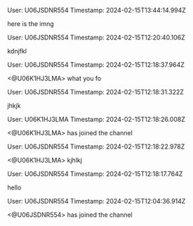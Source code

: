 User: U06JSDNR554
Timestamp: 2024-02-15T13:44:14.994Z

here is the imng

User: U06JSDNR554
Timestamp: 2024-02-15T12:20:40.106Z

kdnjfkl

User: U06JSDNR554
Timestamp: 2024-02-15T12:18:37.964Z

<@U06K1HJ3LMA> what you fo

User: U06JSDNR554
Timestamp: 2024-02-15T12:18:31.322Z

jhkjk

User: U06K1HJ3LMA
Timestamp: 2024-02-15T12:18:26.008Z

<@U06K1HJ3LMA> has joined the channel

User: U06JSDNR554
Timestamp: 2024-02-15T12:18:22.978Z

<@U06K1HJ3LMA> kjhlkj

User: U06JSDNR554
Timestamp: 2024-02-15T12:18:17.764Z

hello

User: U06JSDNR554
Timestamp: 2024-02-15T12:04:36.914Z

<@U06JSDNR554> has joined the channel

